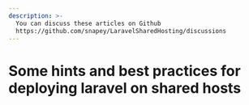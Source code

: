 ```yaml
---
description: >-
  You can discuss these articles on Github
  https://github.com/snapey/LaravelSharedHosting/discussions
---
```


# Some hints and best practices for deploying laravel on shared hosts

